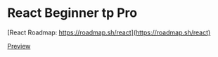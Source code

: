 # React Beginner tp Pro
[React Roadmap: https://roadmap.sh/react](https://roadmap.sh/react) 

[Preview](https://devstoc.com/movieraves/)
